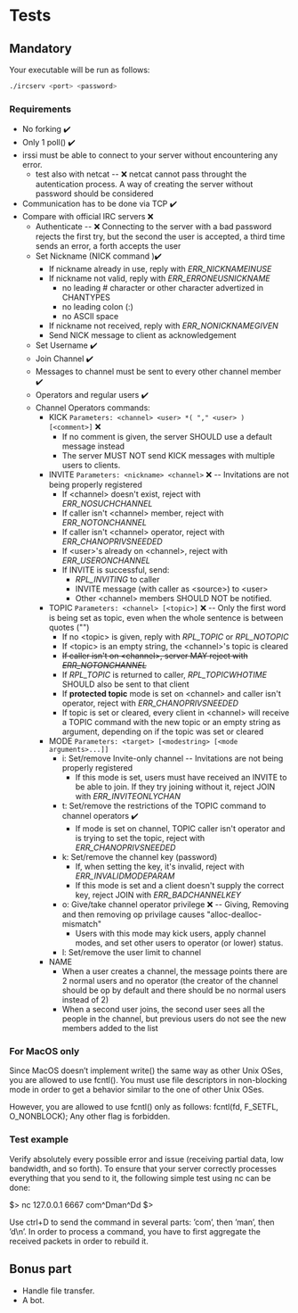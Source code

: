 # Tests

## Mandatory

Your executable will be run as follows:

```bash
./ircserv <port> <password>
```

### Requirements

- No forking ✔️
- Only 1 poll() ✔️
- irssi must be able to connect to your server without encountering any error.
  - test also with netcat -- ❌ netcat cannot pass throught the autentication process. A way of creating the server without password should be considered
- Communication has to be done via TCP ✔️
- Compare with official IRC servers ❌
  - Authenticate -- ❌ Connecting to the server with a bad password rejects the first try, but the second the user is accepted, a third time sends an error, a forth accepts the user
  - Set Nickname (NICK command )✔️
    - If nickname already in use, reply with *ERR_NICKNAMEINUSE*
    - If nickname not valid, reply with *ERR_ERRONEUSNICKNAME*
      - no leading # character or other character advertized in CHANTYPES
      - no leading colon (:)
      - no ASCII space
    - If nickname not received, reply with *ERR_NONICKNAMEGIVEN*
    - Send NICK message to client as acknowledgement
  - Set Username ✔️
  - Join Channel ✔️
  - Messages to channel must be sent to every other channel member ✔️
  - Operators and regular users ✔️
  - Channel Operators commands:
    - KICK `Parameters: <channel> <user> *( "," <user> ) [<comment>]` ❌
      - If no comment is given, the server SHOULD use a default message instead
      - The server MUST NOT send KICK messages with multiple users to clients.
    - INVITE `Parameters: <nickname> <channel>` ❌ -- Invitations are not being properly registered
      - If \<channel> doesn't exist, reject with *ERR_NOSUCHCHANNEL*
      - If caller isn't \<channel> member, reject with *ERR_NOTONCHANNEL*
      - If caller isn't \<channel> operator, reject with *ERR_CHANOPRIVSNEEDED*
      - If \<user>'s already on \<channel>, reject with *ERR_USERONCHANNEL*
      - If INVITE is successful, send:
        - *RPL_INVITING* to caller
        - INVITE message (with caller as \<source>) to \<user>
        - Other \<channel> members SHOULD NOT be notified.
    - TOPIC `Parameters: <channel> [<topic>]` ❌ -- Only the first word is being set as topic, even when the whole sentence is between quotes ("")
      - If no \<topic> is given, reply with *RPL_TOPIC* or *RPL_NOTOPIC*
      - If \<topic> is an empty string, the \<channel>'s topic is cleared
      - ~~If caller isn't on \<channel>, server MAY reject with *ERR_NOTONCHANNEL*~~
      - If *RPL_TOPIC* is returned to caller, *RPL_TOPICWHOTIME* SHOULD also be sent to that client
      - If **protected topic** mode is set on \<channel> and caller isn't operator, reject with *ERR_CHANOPRIVSNEEDED*
      - If topic is set or cleared, every client in \<channel> will receive a TOPIC command with the new topic or an empty string as argument, depending on if the topic was set or cleared
    - MODE `Parameters: <target> [<modestring> [<mode arguments>...]]`
      - i: Set/remove Invite-only channel -- Invitations are not being properly registered
        - If this mode is set, users must have received an INVITE to be able to join. If they try joining without it, reject JOIN with *ERR_INVITEONLYCHAN*
      - t: Set/remove the restrictions of the TOPIC command to channel operators ✔️
        - If mode is set on channel, TOPIC caller isn't operator and is trying to set the topic, reject with *ERR_CHANOPRIVSNEEDED*
      - k: Set/remove the channel key (password)
        - If, when setting the key, it's invalid, reject with *ERR_INVALIDMODEPARAM*
        - If this mode is set and a client doesn't supply the correct key, reject JOIN with *ERR_BADCHANNELKEY*
      - o: Give/take channel operator privilege ❌ -- Giving, Removing and then removing op privilage causes "alloc-dealloc-mismatch"
        - Users with this mode may kick users, apply channel modes, and set other users to operator (or lower) status.
      - l: Set/remove the user limit to channel
	- NAME
	  - When a user creates a channel, the message points there are 2 normal users and no operator (the creator of the channel should be op by default and there should be no normal users instead of 2)
	  - When a second user joins, the second user sees all the people in the channel, but previous users do not see the new members added to the list

### For MacOS only

Since MacOS doesn’t implement write() the same way as other Unix OSes, you are allowed to use fcntl().
You must use file descriptors in non-blocking mode in order to get a behavior similar to the one of other Unix OSes.

However, you are allowed to use fcntl() only as follows:
fcntl(fd, F_SETFL, O_NONBLOCK);
Any other flag is forbidden.

### Test example

Verify absolutely every possible error and issue (receiving partial data, low bandwidth, and so forth).
To ensure that your server correctly processes everything that you send to it, the following simple test using nc can be done:

\$> nc 127.0.0.1 6667
com^Dman^Dd
\$>

Use ctrl+D to send the command in several parts: ’com’, then ’man’, then ’d\n’.
In order to process a command, you have to first aggregate the received packets in order to rebuild it.

## Bonus part

- Handle file transfer.
- A bot.
